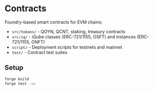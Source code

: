 # Contracts

Foundry-based smart contracts for EVM chains:

- `src/tokens/` - QOYN, QCNT, staking, treasury contracts
- `src/iq/` - iQube classes (ERC-721/1155, OSFT) and instances (ERC-721/1155, ONFT)
- `script/` - Deployment scripts for testnets and mainnet
- `test/` - Contract test suites

## Setup
```bash
forge build
forge test -vv
```
